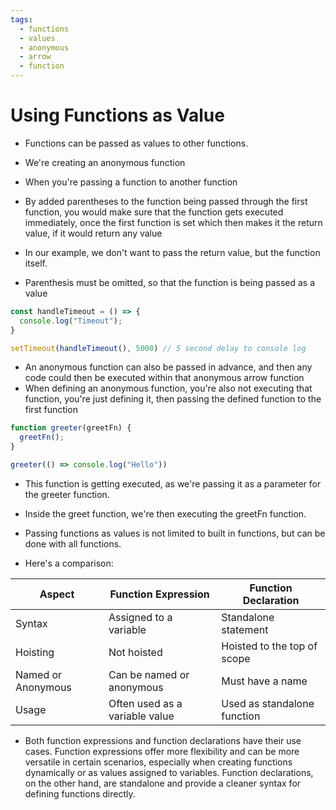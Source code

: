 ```yaml
---
tags:
  - functions
  - values
  - anonymous
  - arrow
  - function
---
```

# Using Functions as Value

* Functions can be passed as values to other functions.
* We're creating an anonymous function
* When you're passing a function to another function

* By added parentheses to the function being passed through the first function, you would make sure that the function gets executed immediately, once the first function is set which then makes it the return value, if it would return any value
* In our example,  we don't want to pass the return value, but the function itself.
* Parenthesis must be omitted, so that the function is being passed as a value

```js
const handleTimeout = () => {
  console.log("Timeout");
}

setTimeout(handleTimeout(), 5000) // 5 second delay to console log
```

* An anonymous function can also be passed in advance, and then any code could then be executed within that anonymous arrow function
* When defining an anonymous function, you're also not executing that function, you're just defining it, then passing the defined function to the first function

```js
function greeter(greetFn) {
  greetFn();
}

greeter(() => console.log("Hello"))
```
* This function is getting executed, as we're passing it as a parameter for the greeter function.
* Inside the greet function, we're then executing the greetFn function.
* Passing functions as values is not limited to built in functions, but can be done with all functions.


* Here's a comparison:

|Aspect|Function Expression|Function Declaration|
|---|---|---|
|Syntax|Assigned to a variable|Standalone statement|
|Hoisting|Not hoisted|Hoisted to the top of scope|
|Named or Anonymous|Can be named or anonymous|Must have a name|
|Usage|Often used as a variable value|Used as standalone function|

* Both function expressions and function declarations have their use cases. Function expressions offer more flexibility and can be more versatile in certain scenarios, especially when creating functions dynamically or as values assigned to variables. Function declarations, on the other hand, are standalone and provide a cleaner syntax for defining functions directly.